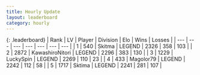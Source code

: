 ```yaml
---
title: Hourly Update
layout: leaderboard
category: hourly
---
```


{: .leaderboard}
| Rank | LV | Player | Division | Elo | Wins | Losses |
| --- | --- | --- | --- | --- | --- | --- |
| <span data-change="0">1</span> | 540 | <span title="ID: 402846">Skitma</span> | LEGEND | <span data-change="0">2326</span> | <span data-change="0">358</span> | <span data-change="0">103</span> |
| <span data-change="0">2</span> | 2872 | <span title="ID: 164871">KawashiroNitori</span> | LEGEND | <span data-change="0">2296</span> | <span data-change="0">383</span> | <span data-change="0">130</span> |
| <span data-change="0">3</span> | 1229 | <span title="ID: 498412">LuckySpin</span> | LEGEND | <span data-change="-18">2269</span> | <span data-change="4">110</span> | <span data-change="2">23</span> |
| <span data-change="0">4</span> | 433 | <span title="ID: 633660">Magolor79</span> | LEGEND | <span data-change="0">2242</span> | <span data-change="0">112</span> | <span data-change="0">58</span> |
| <span data-change="0">5</span> | 1717 | <span title="ID: 353063">Sktima</span> | LEGEND | <span data-change="0">2241</span> | <span data-change="0">281</span> | <span data-change="0">107</span> |